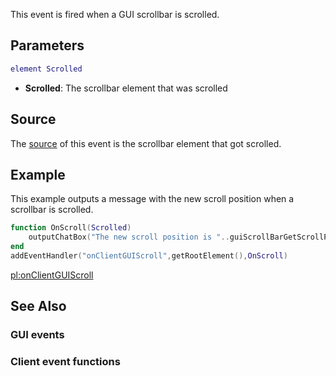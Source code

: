 This event is fired when a GUI scrollbar is scrolled.

Parameters
----------

``` lua
element Scrolled
```

-   **Scrolled**: The scrollbar element that was scrolled

Source
------

The [source](/docs/event_system#Event_source.md "wikilink") of this event is the scrollbar element that got scrolled.

Example
-------

This example outputs a message with the new scroll position when a scrollbar is scrolled.

``` lua
function OnScroll(Scrolled)
    outputChatBox("The new scroll position is "..guiScrollBarGetScrollPosition(Scrolled))
end
addEventHandler("onClientGUIScroll",getRootElement(),OnScroll)
```

[pl:onClientGUIScroll](/docs/pl:onClientGUIScroll.md "wikilink")

See Also
--------

### GUI events

### Client event functions
